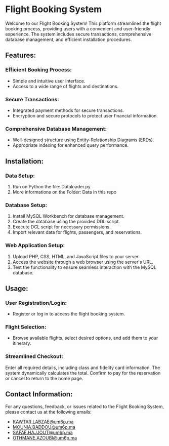 # Flight Booking System

Welcome to our Flight Booking System! This platform streamlines the flight booking process, providing users with a convenient and user-friendly experience. The system includes secure transactions, comprehensive database management, and efficient installation procedures.

## Features:

### Efficient Booking Process:
- Simple and intuitive user interface.
- Access to a wide range of flights and destinations.

### Secure Transactions:
- Integrated payment methods for secure transactions.
- Encryption and secure protocols to protect user financial information.

### Comprehensive Database Management:
- Well-designed structure using Entity-Relationship Diagrams (ERDs).
- Appropriate indexing for enhanced query performance.

## Installation:

### Data Setup:
1. Run on Python the file: Dataloader.py
2. More informations on the Folder: Data in this repo

### Database Setup:
1. Install MySQL Workbench for database management.
2. Create the database using the provided DDL script.
3. Execute DCL script for necessary permissions.
4. Import relevant data for flights, passengers, and reservations.

### Web Application Setup:
1. Upload PHP, CSS, HTML, and JavaScript files to your server.
2. Access the website through a web browser using the server's URL.
3. Test the functionality to ensure seamless interaction with the MySQL database.

## Usage:

### User Registration/Login:
- Register or log in to access the flight booking system.

### Flight Selection:
- Browse available flights, select desired options, and add them to your itinerary.

### Streamlined Checkout:
Enter all required details, including class and fidelity card information. The system dynamically calculates the total. Confirm to pay for the reservation or cancel to return to the home page.

## Contact Information:

For any questions, feedback, or issues related to the Flight Booking System, please contact us at the following emails:
- KAWTAR.LABZAE@um6p.ma
- MOUNIA.BADDOU@um6p.ma
- SAFAE.HAJJOUT@um6p.ma
- OTHMANE.AZOUBI@um6p.ma
